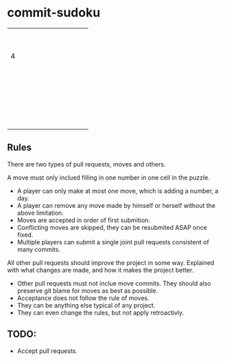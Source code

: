 # commit-sudoku



<!-- space reserved to line up cells with line numbers -->



<table>
  <tr>
    <td>&nbsp;
    <td>&nbsp;
    <td>&nbsp;
    <td>&nbsp;
    <td>&nbsp;
    <td>&nbsp;
    <td>&nbsp;
    <td>&nbsp;
    <td>&nbsp;
  <tr>
    <td>&nbsp;
    <td>&nbsp;
    <td>&nbsp;
    <td>&nbsp;
    <td>&nbsp;
    <td>&nbsp;
    <td>&nbsp;
    <td>&nbsp;
    <td>&nbsp;
  <tr>
    <td>4
    <td>&nbsp;
    <td>&nbsp;
    <td>&nbsp;
    <td>&nbsp;
    <td>&nbsp;
    <td>&nbsp;
    <td>&nbsp;
    <td>&nbsp;
  <tr>
    <td>&nbsp;
    <td>&nbsp;
    <td>&nbsp;
    <td>&nbsp;
    <td>&nbsp;
    <td>&nbsp;
    <td>&nbsp;
    <td>&nbsp;
    <td>&nbsp;
  <tr>
    <td>&nbsp;
    <td>&nbsp;
    <td>&nbsp;
    <td>&nbsp;
    <td>&nbsp;
    <td>&nbsp;
    <td>&nbsp;
    <td>&nbsp;
    <td>&nbsp;
  <tr>
    <td>&nbsp;
    <td>&nbsp;
    <td>&nbsp;
    <td>&nbsp;
    <td>&nbsp;
    <td>&nbsp;
    <td>&nbsp;
    <td>&nbsp;
    <td>&nbsp;
  <tr>
    <td>&nbsp;
    <td>&nbsp;
    <td>&nbsp;
    <td>&nbsp;
    <td>&nbsp;
    <td>&nbsp;
    <td>&nbsp;
    <td>&nbsp;
    <td>&nbsp;
  <tr>
    <td>&nbsp;
    <td>&nbsp;
    <td>&nbsp;
    <td>&nbsp;
    <td>&nbsp;
    <td>&nbsp;
    <td>&nbsp;
    <td>&nbsp;
    <td>&nbsp;
  <tr>
    <td>&nbsp;
    <td>&nbsp;
    <td>&nbsp;
    <td>&nbsp;
    <td>&nbsp;
    <td>&nbsp;
    <td>&nbsp;
    <td>&nbsp;
    <td>&nbsp;
</table>




## Rules

There are two types of pull requests, moves and others.

A move must only inclued filling in one number in one cell in the puzzle.

* A player can only make at most one move, which is adding a number, a day.
* A player can remove any move made by himself or herself without the above limitation.
* Moves are accepted in order of first submition.
* Conflicting moves are skipped, they can be resubmited ASAP once fixed.
* Multiple players can submit a single joint pull requests consistent of many commits.

All other pull requests should improve the project in some way. Explained with what changes are made, and how it makes the project better.

* Other pull requests must not inclue move commits. They should also preserve git blame for moves as best as possible.
* Acceptance does not follow the rule of moves.
* They can be anything else typical of any project.
* They can even change the rules, but not apply retroactivly.

## TODO:
* Accept pull requests.
